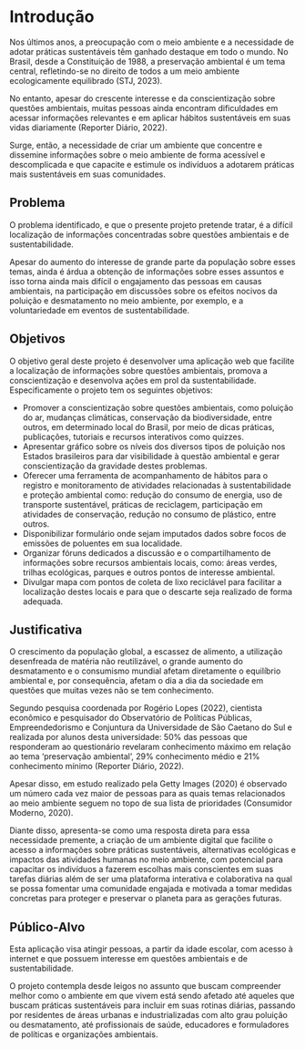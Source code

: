 # Introdução

Nos últimos anos, a preocupação com o meio ambiente e a necessidade de adotar práticas sustentáveis têm ganhado destaque em todo o mundo. No Brasil, desde a Constituição de 1988, a preservação ambiental é um tema central, refletindo-se no direito de todos a um meio ambiente ecologicamente equilibrado (STJ, 2023).

No entanto, apesar do crescente interesse e da conscientização sobre questões ambientais, muitas pessoas ainda encontram dificuldades em acessar informações relevantes e em aplicar hábitos sustentáveis em suas vidas diariamente (Reporter Diário, 2022).

Surge, então, a necessidade de criar um ambiente que concentre e dissemine informações sobre o meio ambiente de forma acessível e descomplicada e que capacite e estimule os indivíduos a adotarem práticas mais sustentáveis em suas comunidades.

## Problema
O problema identificado, e que o presente projeto pretende tratar, é a difícil localização de informações concentradas sobre questões ambientais e de sustentabilidade.

Apesar do aumento do interesse de grande parte da população sobre esses temas, ainda é árdua a obtenção de informações sobre esses assuntos e isso torna ainda mais difícil o engajamento das pessoas em causas ambientais, na participação em discussões sobre os efeitos nocivos da poluição e desmatamento no meio ambiente, por exemplo, e a voluntariedade em eventos de sustentabilidade.

## Objetivos

O objetivo geral deste projeto é desenvolver uma aplicação web que facilite a localização de informações sobre questões ambientais, promova a conscientização e desenvolva ações em prol da sustentabilidade. Especificamente o projeto tem os seguintes objetivos:
    <ul>
    <li>Promover a conscientização sobre questões ambientais, como poluição do ar, mudanças climáticas, conservação da biodiversidade, entre outros, em determinado local do Brasil, por meio de dicas práticas, publicações, tutoriais e recursos interativos como quizzes.</li>
    <li>Apresentar gráfico sobre os níveis dos diversos tipos de poluição nos Estados brasileiros para dar visibilidade à questão ambiental e gerar conscientização da gravidade destes problemas.</li>
    <li>Oferecer uma ferramenta de acompanhamento de hábitos para o registro e monitoramento de atividades relacionadas à sustentabilidade e proteção ambiental como: redução do consumo de energia, uso de transporte sustentável, práticas de reciclagem, participação em atividades de conservação, redução no consumo de plástico, entre outros.</li>
    <li>Disponibilizar formulário onde sejam imputados dados sobre focos de emissões de poluentes em sua localidade.</li>
    <li>Organizar fóruns dedicados a discussão e o compartilhamento de informações sobre recursos ambientais locais, como: áreas verdes, trilhas ecológicas, parques e outros pontos de interesse ambiental.</li>
    <li>Divulgar mapa com pontos de coleta de lixo reciclável para facilitar a localização destes locais e para que o descarte seja realizado de forma adequada.</li>
    </ul>

## Justificativa

O crescimento da população global, a escassez de alimento, a utilização desenfreada de matéria não reutilizável, o grande aumento do desmatamento e o consumismo mundial afetam diretamente o equilíbrio ambiental e, por consequência, afetam o dia a dia da sociedade em questões que muitas vezes não se tem conhecimento.

Segundo pesquisa coordenada por Rogério Lopes (2022), cientista econômico e pesquisador do Observatório de Políticas Públicas, Empreendedorismo e Conjuntura da Universidade de São Caetano do Sul e realizada por alunos desta universidade: 50% das pessoas que responderam ao questionário revelaram conhecimento máximo em relação ao tema ‘preservação ambiental’, 29% conhecimento médio e 21% conhecimento mínimo (Reporter Diário, 2022).

Apesar disso, em estudo realizado pela Getty Images (2020) é observado um número cada vez maior de pessoas para as quais temas relacionados ao meio ambiente seguem no topo de sua lista de prioridades (Consumidor Moderno, 2020).

Diante disso, apresenta-se como uma resposta direta para essa necessidade premente, a criação de um ambiente digital que facilite o acesso a informações sobre práticas sustentáveis, alternativas ecológicas e impactos das atividades humanas no meio ambiente, com potencial para capacitar os indivíduos a fazerem escolhas mais conscientes em suas tarefas diárias além de ser uma plataforma interativa e colaborativa na qual se possa fomentar uma comunidade engajada e motivada a tomar medidas concretas para proteger e preservar o planeta para as gerações futuras.

## Público-Alvo

Esta aplicação visa atingir pessoas, a partir da idade escolar, com acesso à internet e que possuem interesse em questões ambientais e de sustentabilidade.

O projeto contempla desde leigos no assunto que buscam compreender melhor como o ambiente em que vivem está sendo afetado até aqueles que buscam práticas sustentáveis para incluir em suas rotinas diárias, passando por residentes de áreas urbanas e industrializadas com alto grau poluição ou desmatamento, até profissionais de saúde, educadores e formuladores de políticas e organizações ambientais.